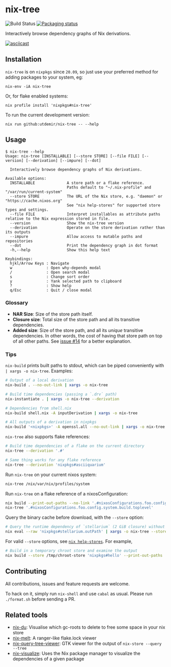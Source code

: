 # nix-tree

![Build Status](https://github.com/utdemir/nix-tree/workflows/nix-build/badge.svg)
[![Packaging status](https://repology.org/badge/vertical-allrepos/haskell:nix-tree.svg?exclude_unsupported=1)](https://repology.org/project/haskell:nix-tree/versions)

Interactively browse dependency graphs of Nix derivations.

[![asciicast](https://asciinema.org/a/cnilbmPXW51g97hdNJZcM5F6h.svg)](https://asciinema.org/a/cnilbmPXW51g97hdNJZcM5F6h)

## Installation

`nix-tree` is on `nixpkgs` since `20.09`, so just use your preferred method for adding packages to your system, eg:

```
nix-env -iA nix-tree
```

Or, for flake enabled systems:

```
nix profile install 'nixpkgs#nix-tree'
```

To run the current development version:

```
nix run github:utdemir/nix-tree -- --help
```

## Usage

```console
$ nix-tree --help
Usage: nix-tree [INSTALLABLE] [--store STORE] [--file FILE] [--version] [--derivation] [--impure] [--dot]

  Interactively browse dependency graphs of Nix derivations.

Available options:
  INSTALLABLE              A store path or a flake reference.
                           Paths default to "~/.nix-profile" and "/var/run/current-system"
  --store STORE            The URL of the Nix store, e.g. "daemon" or "https://cache.nixos.org"
                           See "nix help-stores" for supported store types and settings.
  --file FILE              Interpret installables as attribute paths relative to the Nix expression stored in file.
  --version                Show the nix-tree version
  --derivation             Operate on the store derivation rather than its outputs
  --impure                 Allow access to mutable paths and repositories
  --dot                    Print the dependency graph in dot format
  -h,--help                Show this help text

Keybindings:
  hjkl/Arrow Keys : Navigate
  w               : Open why-depends modal
  /               : Open search modal
  s               : Change sort order
  y               : Yank selected path to clipboard
  ?               : Show help
  q/Esc           : Quit / close modal
```

### Glossary

* **NAR Size**: Size of the store path itself.
* **Closure size**: Total size of the store path and all its transitive dependencies.
* **Added size**:  Size of the store path, and all its _unique_ transitive
  dependencies. In other words, the cost of having that store path on top
  of all other paths. See [issue #14] for a better explanation.

[issue #14]: https://github.com/utdemir/nix-tree/issues/14

### Tips

`nix-build` prints built paths to stdout, which can be piped conveniently
with `| xargs -o nix-tree`. Examples:

```bash
# Output of a local derivation
nix-build . --no-out-link | xargs -o nix-tree

# Build time dependencies (passing a `.drv` path)
nix-instantiate . | xargs -o nix-tree --derivation

# Dependencies from shell.nix
nix-build shell.nix -A inputDerivation | xargs -o nix-tree

# All outputs of a derivation in nixpkgs
nix-build '<nixpkgs>' -A openssl.all --no-out-link | xargs -o nix-tree
```

`nix-tree` also supports flake references:

```bash
# Build time dependencies of a flake on the current directory
nix-tree --derivation '.#'

# Same thing works for any flake reference
nix-tree --derivation 'nixpkgs#asciiquarium'
```

Run `nix-tree` on your current nixos system:

```bash
nix-tree /nix/var/nix/profiles/system
```

Run `nix-tree` on a flake reference of a nixosConfiguration:

```bash
nix build --print-out-paths --no-link '.#nixosConfigurations.foo.config.system.build.toplevel'
nix-tree '.#nixosConfigurations.foo.config.system.build.toplevel'
```

Query the binary cache before download, with the `--store` option:

```bash
# Query the runtime dependency of `stellarium` (2 GiB closure) without download
nix eval --raw 'nixpkgs#stellarium.outPath' | xargs -o nix-tree --store https://cache.nixos.org
```

For valid `--store` options, see [`nix help-stores`](https://nixos.org/manual/nix/stable/command-ref/new-cli/nix3-help-stores). For example,

```bash
# Build in a temporary chroot store and examine the output
nix build --store /tmp/chroot-store 'nixpkgs#hello' --print-out-paths | xargs -o nix-tree --store /tmp/chroot-store
```

## Contributing

All contributions, issues and feature requests are welcome.

To hack on it, simply run `nix-shell` and use `cabal` as usual. Please run `./format.sh` before sending a PR.

## Related tools

* [nix-du](https://github.com/symphorien/nix-du): Visualise which gc-roots to delete to free some space in your nix store
* [nix-melt](https://github.com/nix-community/nix-melt): A ranger-like flake.lock viewer
* [nix-query-tree-viewer](https://github.com/cdepillabout/nix-query-tree-viewer): GTK viewer for the output of `nix-store --query --tree`
* [nix-visualize](https://github.com/craigmbooth/nix-visualize): Uses the Nix package manager to visualize the dependencies of a given package
